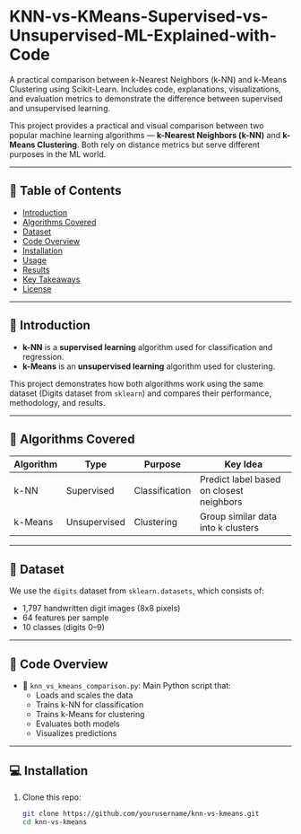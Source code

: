 # KNN-vs-KMeans-Supervised-vs-Unsupervised-ML-Explained-with-Code
A practical comparison between k-Nearest Neighbors (k-NN) and k-Means Clustering using Scikit-Learn. Includes code, explanations, visualizations, and evaluation metrics to demonstrate the difference between supervised and unsupervised learning.

This project provides a practical and visual comparison between two popular machine learning algorithms — **k-Nearest Neighbors (k-NN)** and **k-Means Clustering**. Both rely on distance metrics but serve different purposes in the ML world.

---

## 📌 Table of Contents

- [Introduction](#introduction)
- [Algorithms Covered](#algorithms-covered)
- [Dataset](#dataset)
- [Code Overview](#code-overview)
- [Installation](#installation)
- [Usage](#usage)
- [Results](#results)
- [Key Takeaways](#key-takeaways)
- [License](#license)

---

## 🧠 Introduction

- **k-NN** is a **supervised learning** algorithm used for classification and regression.
- **k-Means** is an **unsupervised learning** algorithm used for clustering.

This project demonstrates how both algorithms work using the same dataset (Digits dataset from `sklearn`) and compares their performance, methodology, and results.

---

## 📘 Algorithms Covered

| Algorithm   | Type              | Purpose            | Key Idea                                   |
|-------------|-------------------|--------------------|--------------------------------------------|
| k-NN        | Supervised        | Classification     | Predict label based on closest neighbors   |
| k-Means     | Unsupervised      | Clustering         | Group similar data into k clusters         |

---

## 📂 Dataset

We use the `digits` dataset from `sklearn.datasets`, which consists of:
- 1,797 handwritten digit images (8x8 pixels)
- 64 features per sample
- 10 classes (digits 0–9)

---

## 🧾 Code Overview

- 📁 `knn_vs_kmeans_comparison.py`: Main Python script that:
  - Loads and scales the data
  - Trains k-NN for classification
  - Trains k-Means for clustering
  - Evaluates both models
  - Visualizes predictions

---

## 💻 Installation

1. Clone this repo:
   ```bash
   git clone https://github.com/yourusername/knn-vs-kmeans.git
   cd knn-vs-kmeans
